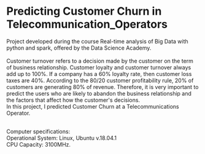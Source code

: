 # Predicting Customer Churn in Telecommunication_Operators
Project developed during the course Real-time analysis of Big Data with python and spark, offered by the Data Science Academy.<br><br>
Customer turnover refers to a decision made by the customer on the term of business relationship. Customer loyalty and customer turnover always add up to 100%. If a company has a 60% loyalty rate, then customer loss taxes are 40%. According to the 80/20 customer profitability rule, 20% of customers are generating 80% of revenue. Therefore, it is very important to predict the users who are likely to abandon the business relationship and the factors that affect how the customer's decisions.<br>
In this project, I predicted Customer Churn at a Telecommunications Operator.<br><br>

Computer specifications:<br>
Operational System: Linux, Ubuntu v.18.04.1<br>
CPU Capacity: 3100MHz.
